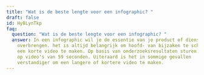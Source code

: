 ```yaml
---
title: "Wat is de beste lengte voor een infographic? "
draft: false
id: Hy8LynTkp
faq:
  question: "Wat is de beste lengte voor een infographic? "
  answer: In een infographic wil je de essentie van je product of dienst
    overbrengen. het is altijd belangrijk om hoofd- van bijzaken te scheiden en
    een korte video te maken. Op basis van onderzoeksresultaten sturen wij aan
    op video's van 59 seconden. Uiteraard is het in sommige gevallen
    verstandiger om een langere of kortere video te maken.
---
```

